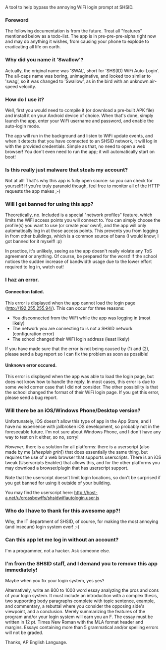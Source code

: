 A tool to help bypass the annoying WiFi login prompt at SHSID.

### Foreword ###

The following documentation is from the future. Treat all "features" mentioned
below as a todo-list. The app is in pre-pre-pre-alpha right now and may
do anything it wishes, from causing your phone to explode to eradicating all
life on earth.

### Why did you name it 'Swallow'? ###

Actually, the original name was 'SWAL', short for 'SHS(ID) WiFi Auto-Login'.
The all-caps name was boring, unimaginative, and looked too similar to 'swag',
so it was changed to 'Swallow', as in the bird with an unknown air-speed velocity.

### How do I use it? ###

Well, first you would need to compile it (or download a pre-built APK file)
and install it on your Android device of choice. When that's done, simply
launch the app, enter your WiFi username and password, and enable the
auto-login mode.

The app will run in the background and listen to WiFi update events, and
when it detects that you have connected to an SHSID network, it will log in
with the provided credentials. Simple as that, no need to open a web browser!
You don't even need to run the app; it will automatically start on boot!

### Is this really just malware that steals my account? ###

Not at all! That's why this app is fully open source: so you can check for
yourself! If you're truly paranoid though, feel free to monitor all of the
HTTP requests the app makes ;-)

### Will I get banned for using this app? ###

Theoretically, no. Included is a special "network profiles" feature, which
limits the WiFi access points you will connect to. You can simply choose
the profile(s) you want to use (or create your own!), and the app will only
automatically log in at those access points. This prevents you from logging
in from other buildings, which is a common source of bans (I would know;
I got banned for it myself! :p)

In practice, it's unlikely, seeing as the app doesn't really violate any
ToS agreement or anything. Of course, be prepared for the worst! If the
school notices the sudden increase of bandwidth usage due to the lower
effort required to log in, watch out!

### I haz an error. ###

#### Connection failed. ####
This error is displayed when the app cannot load the login page (http://192.255.255.94/).
This can occur for three reasons:

- You disconnected from the WiFi while the app was logging in (most likely)
- The network you are connecting to is not a SHSID network (configuration error)
- The school changed their WiFi login address (least likely)

If you have made sure that the error is not being caused by (1) and (2), please send a
bug report so I can fix the problem as soon as possible!

#### Unknown error occured. ####
This error is displayed when the app was able to load the login page, but does not know
how to handle the reply. In most cases, this error is due to some weird corner case that
I did not consider. The other possibility is that the school changed the format of their
WiFi login page. If you get this error, please send a bug report.

### Will there be an iOS/Windows Phone/Desktop version? ###

Unfortunately, iOS doesn't allow this type of app in the App Store, and I have no
experience with jailbroken iOS development, so probably not in the foreseeable
future. I'm not sure about Windows Phone, and I don't have any way to test on
it either, so no, sorry!

*However*, there is a solution for all platforms: there is a userscript (also
made by me [*sheepish grin*]) that does essentially the same thing, but requires
the use of a web browser that supports userscripts. There is an iOS tweak
(Userscripts Enabler) that allows this, and for the other platforms you may
download a browser/plugin that has userscript support.

Note that the userscript doesn't limit login locations, so don't be surprised
if you get banned for using it outside of your building.

You may find the userscript here: http://host-a.net/u/crossbowffs/shsidwifiautologin.user.js

### Who do I have to thank for this awesome app?! ###

Why, the IT department of SHSID, of course, for making the most annoying
(and insecure) login system ever! ;-)

### Can this app let me log in without an account? ###

I'm a programmer, not a hacker. Ask someone else.

### I'm from the SHSID staff, and I demand you to remove this app immediately! ###

Maybe when you fix your login system, yes yes?

Alternatively, write an 800 to 1000 word essay analyzing the pros and cons of your
login system. It must include an introduction with a complex thesis, two supporting
body paragraphs complete with topic sentence, example, and commentary, a rebuttal
where you consider the opposing side's viewpoint, and a conclusion. Merely
summarizing the features of the program and/or your login system will earn you an F.
The essay must be written in 12 pt. Times New Roman with the MLA format header and
margins. Essays containing more than 5 grammatical and/or spelling errors will not
be graded.

Thanks, AP English Language.